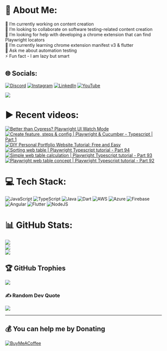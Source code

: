 # 💫 About Me:
🔭 I’m currently working on content creation<br>👯 I’m looking to collaborate on software testing-related content creation<br>🤝 I’m looking for help with developing a chrome extension that can find Playwright locators<br>🌱 I’m currently learning chrome extension manifest v3 & flutter<br>💬 Ask me about automation testing<br>⚡ Fun fact - I am lazy but smart


## 🌐 Socials:
[![Discord](https://img.shields.io/badge/Discord-%237289DA.svg?logo=discord&logoColor=white)](htttps://discord.gg/https://discord.gg/UunqzYFHPX) [![Instagram](https://img.shields.io/badge/Instagram-%23E4405F.svg?logo=Instagram&logoColor=white)](https://instagram.com/ortoknikc) [![LinkedIn](https://img.shields.io/badge/LinkedIn-%230077B5.svg?logo=linkedin&logoColor=white)](https://linkedin.com/in/ortoni) [![YouTube](https://img.shields.io/badge/YouTube-%23FF0000.svg?logo=YouTube&logoColor=white)](https://youtube.com/c/UCNcnqL0P17hISKlOxTjkJ0g) 

[![](https://visitcount.itsvg.in/api?id=ortonikc&icon=6&color=0)](https://visitcount.itsvg.in)
# ▶️ Recent videos:
<!-- BEGIN YOUTUBE-CARDS -->
[![Better than Cypress? Playwright UI Watch Mode](https://ytcards.demolab.com/?id=tlP9VUdEtto&title=Better+than+Cypress%3F+Playwright+UI+Watch+Mode&lang=en&timestamp=1679556816&background_color=%230d1117&title_color=%23ffffff&stats_color=%23dedede&width=250 "Better than Cypress? Playwright UI Watch Mode")](https://www.youtube.com/watch?v=tlP9VUdEtto)
[![Create feature, steps & config | Playwright & Cucumber - Typescript | Part 1](https://ytcards.demolab.com/?id=bfWXNLqKlvA&title=Create+feature%2C+steps+%26+config+%7C+Playwright+%26+Cucumber+-+Typescript+%7C+Part+1&lang=en&timestamp=1679474728&background_color=%230d1117&title_color=%23ffffff&stats_color=%23dedede&width=250 "Create feature, steps & config | Playwright & Cucumber - Typescript | Part 1")](https://www.youtube.com/watch?v=bfWXNLqKlvA)
[![DIY Personal Portfolio Website Tutorial: Free and Easy](https://ytcards.demolab.com/?id=jOHr5XCKo4g&title=DIY+Personal+Portfolio+Website+Tutorial%3A+Free+and+Easy&lang=en&timestamp=1678354837&background_color=%230d1117&title_color=%23ffffff&stats_color=%23dedede&width=250 "DIY Personal Portfolio Website Tutorial: Free and Easy")](https://www.youtube.com/watch?v=jOHr5XCKo4g)
[![Sorting web table | Playwright Typescript tutorial - Part 94](https://ytcards.demolab.com/?id=g1JTY4e_HfI&title=Sorting+web+table+%7C+Playwright+Typescript+tutorial+-+Part+94&lang=en&timestamp=1677565676&background_color=%230d1117&title_color=%23ffffff&stats_color=%23dedede&width=250 "Sorting web table | Playwright Typescript tutorial - Part 94")](https://www.youtube.com/watch?v=g1JTY4e_HfI)
[![Simple web table calculation | Playwright Typescript tutorial - Part 93](https://ytcards.demolab.com/?id=yiqabbupQdI&title=Simple+web+table+calculation+%7C+Playwright+Typescript+tutorial+-+Part+93&lang=en&timestamp=1677306465&background_color=%230d1117&title_color=%23ffffff&stats_color=%23dedede&width=250 "Simple web table calculation | Playwright Typescript tutorial - Part 93")](https://www.youtube.com/watch?v=yiqabbupQdI)
[![Playwright web table concept | Playwright Typescript tutorial - Part 92](https://ytcards.demolab.com/?id=n7lN899n-io&title=Playwright+web+table+concept+%7C+Playwright+Typescript+tutorial+-+Part+92&lang=en&timestamp=1677223003&background_color=%230d1117&title_color=%23ffffff&stats_color=%23dedede&width=250 "Playwright web table concept | Playwright Typescript tutorial - Part 92")](https://www.youtube.com/watch?v=n7lN899n-io)
<!-- END YOUTUBE-CARDS -->
# 💻 Tech Stack:
![JavaScript](https://img.shields.io/badge/javascript-%23323330.svg?style=for-the-badge&logo=javascript&logoColor=%23F7DF1E) ![TypeScript](https://img.shields.io/badge/typescript-%23007ACC.svg?style=for-the-badge&logo=typescript&logoColor=white) ![Java](https://img.shields.io/badge/java-%23ED8B00.svg?style=for-the-badge&logo=java&logoColor=white) ![Dart](https://img.shields.io/badge/dart-%230175C2.svg?style=for-the-badge&logo=dart&logoColor=white) ![AWS](https://img.shields.io/badge/AWS-%23FF9900.svg?style=for-the-badge&logo=amazon-aws&logoColor=white) ![Azure](https://img.shields.io/badge/azure-%230072C6.svg?style=for-the-badge&logo=azure-devops&logoColor=white) ![Firebase](https://img.shields.io/badge/firebase-%23039BE5.svg?style=for-the-badge&logo=firebase) ![Angular](https://img.shields.io/badge/angular-%23DD0031.svg?style=for-the-badge&logo=angular&logoColor=white) ![Flutter](https://img.shields.io/badge/Flutter-%2302569B.svg?style=for-the-badge&logo=Flutter&logoColor=white) ![NodeJS](https://img.shields.io/badge/node.js-6DA55F?style=for-the-badge&logo=node.js&logoColor=white)
# 📊 GitHub Stats:
![](https://github-readme-stats.vercel.app/api?username=ortonikc&theme=radical&hide_border=true&include_all_commits=true&count_private=true)<br/>
![](https://github-readme-streak-stats.herokuapp.com/?user=ortonikc&theme=radical&hide_border=true)<br/>
![](https://github-readme-stats.vercel.app/api/top-langs/?username=ortonikc&theme=radical&hide_border=true&include_all_commits=true&count_private=true&layout=compact)

## 🏆 GitHub Trophies
![](https://github-profile-trophy.vercel.app/?username=ortonikc&theme=discord&no-frame=false&no-bg=true&margin-w=4)

### ✍️ Random Dev Quote
![](https://quotes-github-readme.vercel.app/api?type=horizontal&theme=radical)

---
  ## 💰 You can help me by Donating
  [![BuyMeACoffee](https://img.shields.io/badge/Buy%20Me%20a%20Coffee-ffdd00?style=for-the-badge&logo=buy-me-a-coffee&logoColor=black)](https://buymeacoffee.com/https://www.buymeacoffee.com/letcode) 

  
<!-- Proudly created with GPRM ( https://gprm.itsvg.in ) -->
